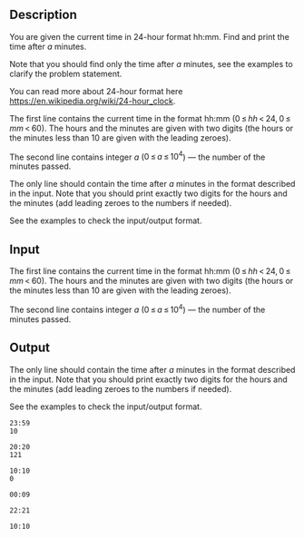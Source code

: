 ## Description

<div><p>You are given the current time in <span class="tex-span">24</span>-hour format <span class="tex-font-style-tt">hh:mm</span>. Find and print the time after <span class="tex-span"><i>a</i></span> minutes.</p><p>Note that you should find only the time after <span class="tex-span"><i>a</i></span> minutes, see the examples to clarify the problem statement.</p><p>You can read more about <span class="tex-span">24</span>-hour format here <a href="https://en.wikipedia.org/wiki/24-hour_clock">https://en.wikipedia.org/wiki/24-hour_clock</a>.</p></div><div class="input-specification"><p>The first line contains the current time in the format <span class="tex-font-style-tt">hh:mm</span> (<span class="tex-span">0 ≤ <i>hh</i> &lt; 24, 0 ≤ <i>mm</i> &lt; 60</span>). The hours and the minutes are given with two digits (the hours or the minutes less than <span class="tex-span">10</span> are given with the leading zeroes).</p><p>The second line contains integer <span class="tex-span"><i>a</i></span> (<span class="tex-span">0 ≤ <i>a</i> ≤ 10<sup class="upper-index">4</sup></span>) — the number of the minutes passed.</p></div><div class="output-specification"><p>The only line should contain the time after <span class="tex-span"><i>a</i></span> minutes in the format described in the input. Note that you should print exactly two digits for the hours and the minutes (add leading zeroes to the numbers if needed).</p><p>See the examples to check the input/output format.</p></div>

## Input

<p>The first line contains the current time in the format <span class="tex-font-style-tt">hh:mm</span> (<span class="tex-span">0 ≤ <i>hh</i> &lt; 24, 0 ≤ <i>mm</i> &lt; 60</span>). The hours and the minutes are given with two digits (the hours or the minutes less than <span class="tex-span">10</span> are given with the leading zeroes).</p><p>The second line contains integer <span class="tex-span"><i>a</i></span> (<span class="tex-span">0 ≤ <i>a</i> ≤ 10<sup class="upper-index">4</sup></span>) — the number of the minutes passed.</p>

## Output

<p>The only line should contain the time after <span class="tex-span"><i>a</i></span> minutes in the format described in the input. Note that you should print exactly two digits for the hours and the minutes (add leading zeroes to the numbers if needed).</p><p>See the examples to check the input/output format.</p>





```input1
23:59
10

```




```input2
20:20
121

```




```input3
10:10
0

```




```output1
00:09

```




```output2
22:21

```




```output3
10:10

```


